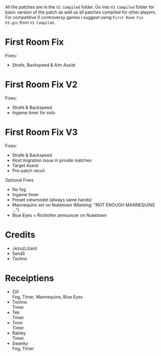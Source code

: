 All the patches are in the `V3 Compiled` folder.
Go into `V3 Compiled` folder for basic version of the patch as well as all patches compiled for other players.
For competitive 0 controversy games i suggest using `First Room Fix V3.gsc` from `V3 Compiled`.

# First Room Fix
Fixes:
- Strafe, Backspeed & Aim Assist

# First Room Fix V2
Fixes:
- Strafe & Backspeed
- Ingame timer for solo

# First Room Fix V3

Fixes:
- Strafe & Backspeed
- Host migration issue in private matches
- Target Assist
- Pre-patch recoil

Optional Fixes
- No fog
- Ingame timer
- Preset viewmodel (always same hands)
- Mannequins set on Nuketown (Marking: "NOT ENOUGH MANNEQUINS ...")
- Blue Eyes + Richtofen announcer on Nuketown

# Credits
- JezuzLizard
- 5and5
- Txchno

# Receiptiens 
- Zi0 <br>
Fog, Timer, Mannequins, Blue Eyes
- Txchno <br>
Timer
- Tek <br>
Timer
- Tone <br>
Timer
- Rabley <br>
Timer
- Swanky <br>
Fog, Timer